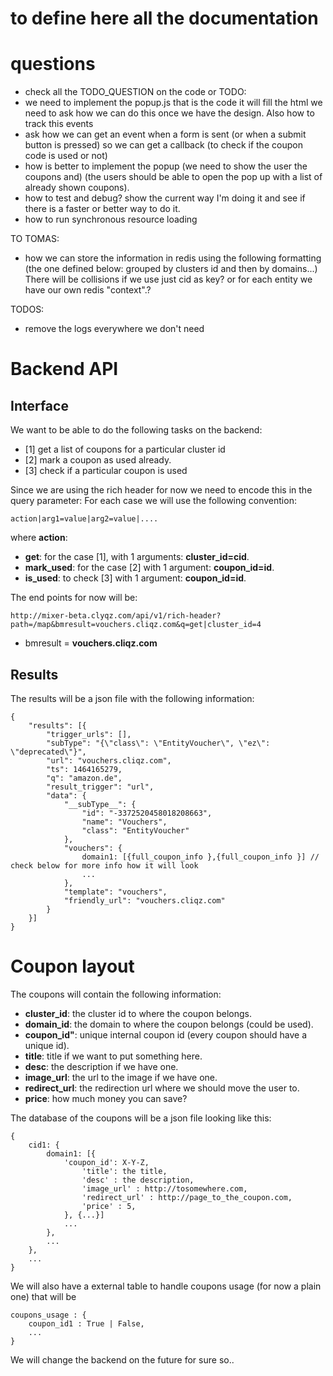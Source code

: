 # to define here all the documentation



# questions
- check all the TODO_QUESTION on the code or TODO:
- we need to implement the popup.js that is the code it will fill the html
  we need to ask how we can do this once we have the design.
  Also how to track this events
- ask how we can get an event when a form is sent (or when a submit button is pressed)
  so we can get a callback (to check if the coupon code is used or not)
- how is better to implement the popup (we need to show the user the coupons and)
  (the users should be able to open the pop up with a list of already shown coupons).
- how to test and debug? show the current way I'm doing it and see if there is a faster
  or better way to do it.
- how to run synchronous resource loading


TO TOMAS:
- how we can store the information in redis using the following formatting (the
  one defined below: grouped by clusters id and then by domains...) There will be
  collisions if we use just cid as key? or for each entity we have our own redis "context".?


TODOS:
- remove the logs everywhere we don't need


# Backend API

## Interface

We want to be able to do the following tasks on the backend:

- [1] get a list of coupons for a particular cluster id
- [2] mark a coupon as used already.
- [3] check if a particular coupon is used

Since we are using the rich header for now we need to encode this in the query parameter:
For each case we will use the following convention:

```
action|arg1=value|arg2=value|....
```

where **action**:
- **get**: for the case [1], with 1 arguments: **cluster_id=cid**.
- **mark_used**: for the case [2] with 1 argument: **coupon_id=id**.
- **is_used**: to check [3] with 1 argument: **coupon_id=id**.


The end points for now will be:
```
http://mixer-beta.clyqz.com/api/v1/rich-header?path=/map&bmresult=vouchers.cliqz.com&q=get|cluster_id=4
```

- bmresult = **vouchers.cliqz.com**

## Results

The results will be a json file with the following information:

```
{
	"results": [{
		"trigger_urls": [],
		"subType": "{\"class\": \"EntityVoucher\", \"ez\": \"deprecated\"}",
		"url": "vouchers.cliqz.com",
		"ts": 1464165279,
		"q": "amazon.de",
		"result_trigger": "url",
		"data": {
			"__subType__": {
				"id": "-3372520458018208663",
				"name": "Vouchers",
				"class": "EntityVoucher"
			},
			"vouchers": {
				domain1: [{full_coupon_info },{full_coupon_info }] // check below for more info how it will look
                ...
			},
			"template": "vouchers",
			"friendly_url": "vouchers.cliqz.com"
		}
	}]
}
```


# Coupon layout

The coupons will contain the following information:

- **cluster_id**: the cluster id to where the coupon belongs.
- **domain_id**: the domain to where the coupon belongs (could be used).
- **coupon_id"**: unique internal coupon id (every coupon should have a unique id).
- **title**: title if we want to put something here.
- **desc**: the description if we have one.
- **image_url**: the url to the image if we have one.
- **redirect_url**: the redirection url where we should move the user to.
- **price**: how much money you can save?

The database of the coupons will be a json file looking like this:

```
{
    cid1: {
        domain1: [{
        	'coupon_id': X-Y-Z,
                'title': the title,
                'desc' : the description,
                'image_url' : http://tosomewhere.com,
                'redirect_url' : http://page_to_the_coupon.com,
                'price' : 5,
            }, {...}]
            ...
        },
        ...
    },
    ...
}
```

We will also have a external table to handle coupons usage (for now a plain one)
that will be

```
coupons_usage : {
    coupon_id1 : True | False,
    ...
}
```

We will change the backend on the future for sure so..
